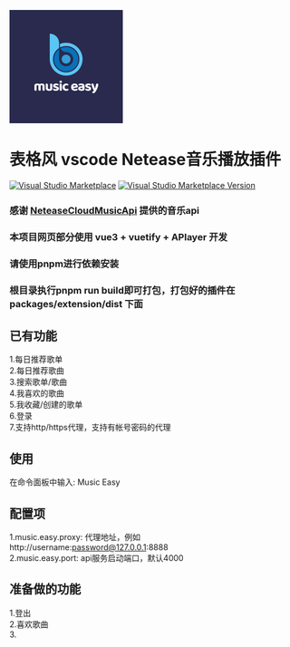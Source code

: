 ![logo](https://github.com/movefreechen/music-easy/raw/main/packages/extension/logo.png)

# 表格风 vscode Netease音乐播放插件
[![Visual Studio Marketplace](https://img.shields.io/badge/Visual%20Studio-Marketplace-007acc.svg?style=flat-square)](https://marketplace.visualstudio.com/items?itemName=movefreechen.music-easy)
[![Visual Studio Marketplace Version](https://img.shields.io/visual-studio-marketplace/v/movefreechen.music-easy.svg?style=flat-square)](https://marketplace.visualstudio.com/items?itemName=movefreechen.music-easy)

### 感谢 [NeteaseCloudMusicApi](https://github.com/Binaryify/NeteaseCloudMusicApi) 提供的音乐api
### 本项目网页部分使用 vue3 + vuetify + APlayer 开发  
### 请使用pnpm进行依赖安装  
### 根目录执行pnpm run build即可打包，打包好的插件在 packages/extension/dist 下面

## 已有功能
1.每日推荐歌单  
2.每日推荐歌曲  
3.搜索歌单/歌曲  
4.我喜欢的歌曲  
5.我收藏/创建的歌单  
6.登录  
7.支持http/https代理，支持有帐号密码的代理

## 使用
在命令面板中输入: Music Easy  

## 配置项
1.music.easy.proxy: 代理地址，例如 http://username:password@127.0.0.1:8888  
2.music.easy.port: api服务启动端口，默认4000

## 准备做的功能
1.登出  
2.喜欢歌曲  
3.